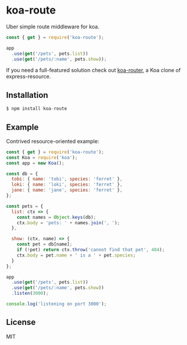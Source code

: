 # koa-route

 Uber simple route middleware for koa.

```js
const { get } = require('koa-route');

app
  .use(get('/pets', pets.list))
  .use(get('/pets/:name', pets.show));
```

 If you need a full-featured solution check out [koa-router](https://github.com/alexmingoia/koa-router),
 a Koa clone of express-resource.

## Installation

```js
$ npm install koa-route
```

## Example

  Contrived resource-oriented example:

```js
const { get } = require('koa-route');
const Koa = require('koa');
const app = new Koa();

const db = {
  tobi: { name: 'tobi', species: 'ferret' },
  loki: { name: 'loki', species: 'ferret' },
  jane: { name: 'jane', species: 'ferret' },
};

const pets = {
  list: ctx => {
    const names = Object.keys(db);
    ctx.body = 'pets: ' + names.join(', ');
  },

  show: (ctx, name) => {
    const pet = db[name];
    if (!pet) return ctx.throw('cannot find that pet', 404);
    ctx.body = pet.name + ' is a ' + pet.species;
  }
};

app
  .use(get('/pets', pets.list))
  .use(get('/pets/:name', pets.show))
  .listen(3000);

console.log('listening on port 3000');
```

## License

  MIT
